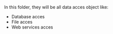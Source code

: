 In this folder, they will be all data acces object like:
* Database acces 
* File acces 
* Web services acces 